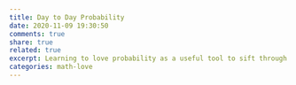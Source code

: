 ```yaml
---
title: Day to Day Probability
date: 2020-11-09 19:30:50
comments: true
share: true
related: true
excerpt: Learning to love probability as a useful tool to sift through everyday experiences
categories: math-love
---
```


